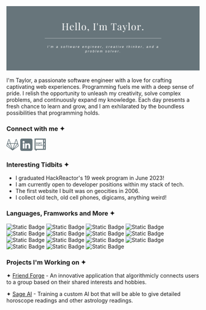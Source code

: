![header](header.png)

I'm Taylor, a passionate software engineer with a love for crafting captivating web experiences. Programming fuels me with a deep sense of pride. I relish the opportunity to unleash my creativity, solve complex problems, and continuously expand my knowledge. Each day presents a fresh chance to learn and grow, and I am exhilarated by the boundless possibilities that programming holds.


### Connect with me ✦
[![gitlab](gl.png)](https://gitlab.com/taywayne)
[![linked in](li.png)](https://www.linkedin.com/in/taywayne/)
[![linked in](po.png)](https://taywayne.dev/)

### Interesting Tidbits ✦
- I graduated HackReactor's 19 week program in June 2023!
- I am currently open to developer positions within my stack of tech.
- The first website I built was on geocities in 2006.
- I collect old tech, old cell phones, digicams, anything weird!

### Languages, Framworks and More ✦
![Static Badge](https://img.shields.io/badge/Javascript-67757B)
![Static Badge](https://img.shields.io/badge/Python-99AAB2)
![Static Badge](https://img.shields.io/badge/SQL-67757B)
![Static Badge](https://img.shields.io/badge/HTML-99AAB2)
![Static Badge](https://img.shields.io/badge/CSS-67757B)
![Static Badge](https://img.shields.io/badge/React-99AAB2)
![Static Badge](https://img.shields.io/badge/React%20Hooks-67757B)
![Static Badge](https://img.shields.io/badge/Redux%20Toolkit-99AAB2)
![Static Badge](https://img.shields.io/badge/Django-67757B)
![Static Badge](https://img.shields.io/badge/PostgreSQL-99AAB2)
![Static Badge](https://img.shields.io/badge/MongoDB-67757B)
![Static Badge](https://img.shields.io/badge/FastAPI-99AAB2)
![Static Badge](https://img.shields.io/badge/Bootstrap-67757B)
![Static Badge](https://img.shields.io/badge/Tailwind-99AAB2)
![Static Badge](https://img.shields.io/badge/NodeJS-67757B)


### Projects I'm Working on ✦

✦ [Friend Forge](https://blacksmith-collaborative.gitlab.io/friendforge/) - An innovative application that algorithmicly connects users to a group based on their shared interests and hobbies.

✦ [Sage AI](https://github.com/tayywayne/sage) - Training a custom AI bot that will be able to give detailed horoscope readings and other astrology readings.
